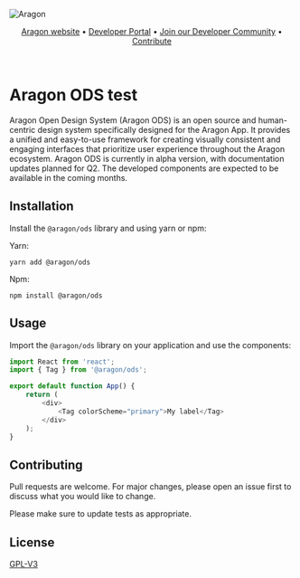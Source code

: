 ![Aragon](https://res.cloudinary.com/duvrxe0m9/image/upload/v1686656588/aragon-sdk_tjosse.png)

<p align="center">
  <a href="https://aragon.org/">Aragon website</a>
  •
  <a href="https://devs.aragon.org/">Developer Portal</a>
  •
  <a href="http://eepurl.com/icA7oj">Join our Developer Community</a>
  •
  <a href="https://aragonproject.typeform.com/dx-contribution">Contribute</a>
</p>

<br/>

# Aragon ODS test

Aragon Open Design System (Aragon ODS) is an open source and human-centric design system specifically designed for the Aragon App.
It provides a unified and easy-to-use framework for creating visually consistent and engaging interfaces that prioritize
user experience throughout the Aragon ecosystem. Aragon ODS is currently in alpha version, with documentation updates planned for Q2.
The developed components are expected to be available in the coming months.

## Installation

Install the `@aragon/ods` library and using yarn or npm:

Yarn:

```shell
yarn add @aragon/ods
```

Npm:

```shell
npm install @aragon/ods
```

## Usage

Import the `@aragon/ods` library on your application and use the components:

```typescript
import React from 'react';
import { Tag } from '@aragon/ods';

export default function App() {
    return (
        <div>
            <Tag colorScheme="primary">My label</Tag>
        </div>
    );
}
```

## Contributing

Pull requests are welcome. For major changes, please open an issue first
to discuss what you would like to change.

Please make sure to update tests as appropriate.

## License

[GPL-V3](./LICENSE)
